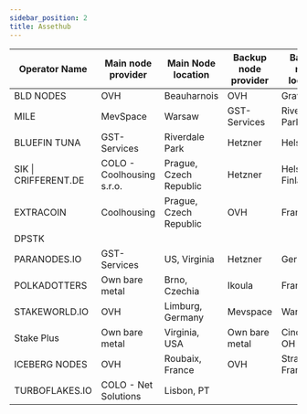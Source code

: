 ```yaml
---
sidebar_position: 2
title: Assethub
---
```


| Operator Name        | Main node provider        | Main Node location     | Backup node provider | Backup node location |
|----------------------|---------------------------|------------------------|----------------------|----------------------|
| BLD NODES            | OVH                       | Beauharnois            | OVH                  | Gravelines           |
| MILE                 | MevSpace                  | Warsaw                 | GST-Services         | Riverdale Park       |
| BLUEFIN TUNA         | GST-Services              | Riverdale Park         | Hetzner              | Helsinki             |
| SIK \| CRIFFERENT.DE | COLO - Coolhousing s.r.o. | Prague, Czech Republic | Hetzner              | Helsinki, Finland    |
| EXTRACOIN            | Coolhousing               | Prague, Czech Republic | OVH                  | France               |
| DPSTK                |                           |                        |                      |                      |
| PARANODES.IO         | GST-Services              | US, Virginia           | Hetzner              | Germany              |
| POLKADOTTERS         | Own bare metal            | Brno, Czechia          | Ikoula               | France               |
| STAKEWORLD.IO        | OVH                       | Limburg, Germany       | Mevspace             | Warsaw               |
| Stake Plus           | Own bare metal            | Virginia, USA          | Own bare metal       | Cincinnati, OH       |
| ICEBERG NODES        | OVH                       | Roubaix, France        | OVH                  | Strasburgo, France   |
| TURBOFLAKES.IO       | COLO - Net Solutions      | Lisbon, PT             |                      |                      |

